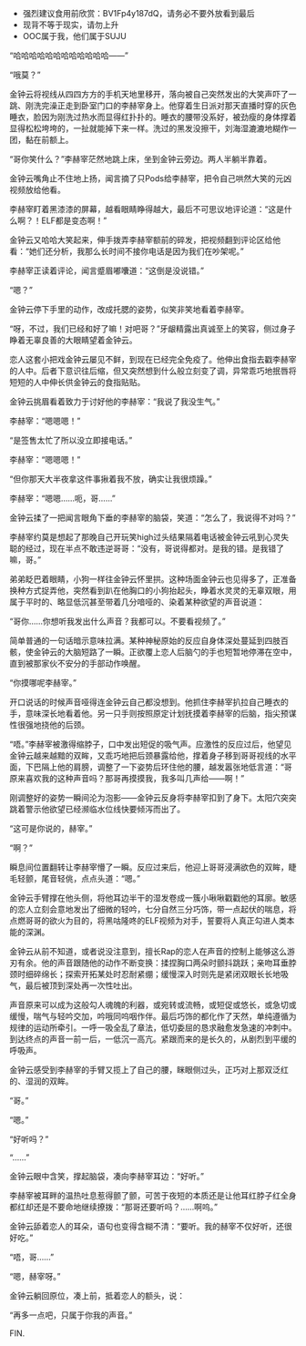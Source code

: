 - 强烈建议食用前欣赏：BV1Fp4y187dQ，请务必不要外放看到最后
- 现背不等于现实，请勿上升
- OOC属于我，他们属于SUJU



>>>>>>>>>>
>>>>>>>>>>

“哈哈哈哈哈哈哈哈哈哈哈哈——”

“哦莫？”

金钟云将视线从四四方方的手机天地里移开，落向被自己突然发出的大笑声吓了一跳、刚洗完澡正走到卧室门口的李赫宰身上。他穿着生日派对那天直播时穿的灰色睡衣，脸因为刚洗过热水而显得红扑扑的。睡衣的腰带没系好，被劲瘦的身体撑着显得松松垮垮的，一扯就能掉下来一样。洗过的黑发没擦干，刘海湿漉漉地糊作一团，黏在前额上。

“哥你笑什么？”李赫宰茫然地跳上床，坐到金钟云旁边。两人半躺半靠着。

金钟云嘴角止不住地上扬，闻言摘了只Pods给李赫宰，把令自己哄然大笑的元凶视频放给他看。

李赫宰盯着黑漆漆的屏幕，越看眼睛睁得越大，最后不可思议地评论道：“这是什么啊？！ELF都是变态啊！”

金钟云又哈哈大笑起来，伸手拨弄李赫宰额前的碎发，把视频翻到评论区给他看：“她们还分析，我那么长时间不接你电话是因为我们在吵架呢。”

李赫宰正读着评论，闻言蹙眉嘟囔道：“这倒是没说错。”

“嗯？”

金钟云停下手里的动作，改成托腮的姿势，似笑非笑地看着李赫宰。

“呀，不过，我们已经和好了嘛！对吧哥？”牙龈精露出真诚至上的笑容，侧过身子睁着无辜良善的大眼睛望着金钟云。

恋人这套小把戏金钟云屡见不鲜，到现在已经完全免疫了。他伸出食指去戳李赫宰的人中。后者下意识往后缩，但又突然想到什么般立刻变了调，异常乖巧地抿唇将短短的人中伸长供金钟云的食指贴贴。

金钟云挑眉看着致力于讨好他的李赫宰：“我说了我没生气。”

李赫宰：“嗯嗯嗯！”

“是签售太忙了所以没立即接电话。”

李赫宰：“嗯嗯嗯！”

“但你那天大半夜拿这件事揪着我不放，确实让我很烦躁。”

李赫宰：“嗯嗯……呃，哥……”

金钟云揉了一把闻言眼角下垂的李赫宰的脑袋，笑道：“怎么了，我说得不对吗？”

李赫宰约莫是想起了那晚自己开玩笑high过头结果隔着电话被金钟云吼到心灵失聪的经过，现在半点不敢违逆哥哥：“没有，哥说得都对。是我的错。是我错了嘛，哥。”

弟弟眨巴着眼睛，小狗一样往金钟云怀里拱。这种场面金钟云也见得多了，正准备换种方式捉弄他，突然看到趴在他胸口的小狗抬起头，睁着水灵灵的无辜双眼，用属于平时的、略显低沉甚至带着几分喑哑的、染着某种欲望的声音说道：

“哥你……你想听我发出什么声音？我都可以。不要看视频了。”

简单普通的一句话暗示意味拉满。某种神秘原始的反应自身体深处蔓延到四肢百骸，使金钟云的大脑短路了一瞬。正欲覆上恋人后脑勺的手也短暂地停滞在空中，直到被那家伙不安分的手部动作唤醒。

“你摸哪呢李赫宰。”

开口说话的时候声音哑得连金钟云自己都没想到。他抓住李赫宰扒拉自己睡衣的手，意味深长地看着他。另一只手则按照原定计划抚摸着李赫宰的后脑，指尖预谋性很强地挠他的后颈。

“唔。”李赫宰被激得缩脖子，口中发出短促的吸气声。应激性的反应过后，他望见金钟云越来越黯的双眸，又乖巧地把后颈暴露给他，撑着身子移到哥哥视线的水平面，下巴隔上他的肩膀，调整了一下姿势后环住他的腰，越发嚣张地低言道：“哥原来喜欢我的这种声音吗？那哥再摸摸我，我多叫几声给——啊！”

刚调整好的姿势一瞬间沦为泡影——金钟云反身将李赫宰扣到了身下。太阳穴突突跳着警示他欲望已经濒临水位线快要倾泻而出了。

“这可是你说的，赫宰。”

“啊？”

瞬息间位置翻转让李赫宰懵了一瞬。反应过来后，他迎上哥哥浸满欲色的双眸，睫毛轻颤，尾音轻佻，点点头道：“嗯。”

金钟云手臂撑在他头侧，将他耳边半干的湿发卷成一簇小啾啾戳戳他的耳廓。敏感的恋人立刻会意地发出了细微的轻吟，七分自然三分巧饰，带一点起伏的喘息，将点燃哥哥的欲火为目的，将黑咕隆咚的ELF视频为对手，誓要将人真正勾进人类本能的深渊。

金钟云从前不知道，或者说没注意到，擅长Rap的恋人在声音的控制上能够这么游刃有余。他的声音跟随他的动作不断变换：揉捏胸口两朵时颤抖跳跃；亲吻耳垂脖颈时细碎绵长；探索开拓某处时忍耐紧绷；缓慢深入时则先是紧闭双眼长长地吸气，最后被顶到深处再一次性吐出。

声音原来可以成为这般勾人魂魄的利器，或宛转或流畅，或短促或悠长，或急切或缓慢，喘气与轻吟交加，吟哦同呜咽作伴。最后巧饰的都化作了天然，单纯遵循为规律的运动所牵引。一呼一吸全乱了章法，低切委屈的恳求融愈发急速的冲刺中。到达终点的声音一前一后，一低沉一高亢。紧跟而来的是长久的，从剧烈到平缓的呼吸声。

金钟云感受到李赫宰的手臂又揽上了自己的腰，眯眼侧过头，正巧对上那双泛红的、湿润的双眸。

“哥。”

“嗯。”

“好听吗？”

“……”

金钟云眼中含笑，撑起脑袋，凑向李赫宰耳边：“好听。”

李赫宰被耳畔的温热吐息惹得颤了颤，可苦于夜短的本质还是让他耳红脖子红全身都红却还是不要命地继续撩拨：“那哥还要听吗？……啊呜。”

金钟云舔着恋人的耳朵，语句也变得含糊不清：“要听。我的赫宰不仅好听，还很好吃。”

“唔，哥……”

“嗯，赫宰呀。”

金钟云躺回原位，凑上前，抵着恋人的额头，说：

“再多一点吧，只属于你我的声音。”



FIN.
